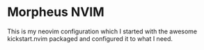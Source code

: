 # Morpheus NVIM

This is my neovim configuration which I started with the awesome kickstart.nvim packaged and configured it to what I need.
